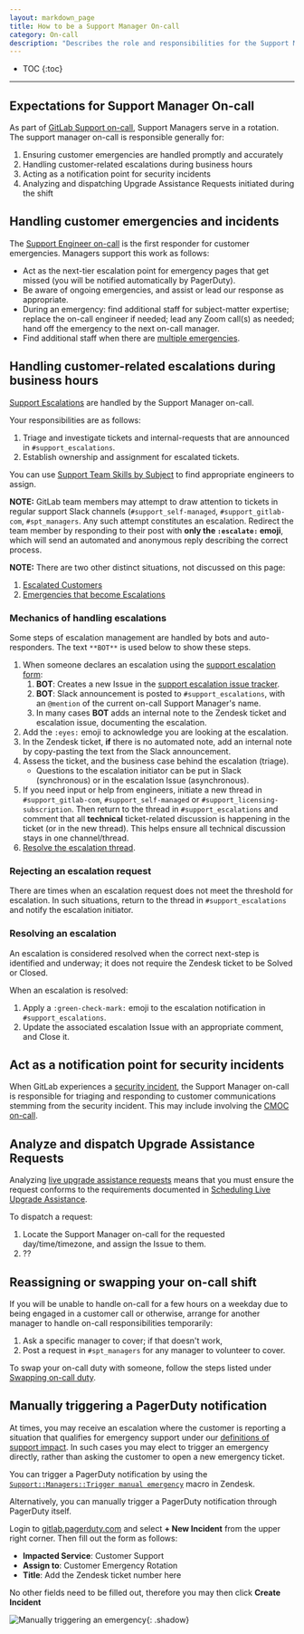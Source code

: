 ```yaml
---
layout: markdown_page
title: How to be a Support Manager On-call
category: On-call
description: "Describes the role and responsibilities for the Support Managers rotation in Support Engineering"
---
```


- TOC
{:toc}

----


## Expectations for Support Manager On-call

As part of [GitLab Support on-call](/handbook/support/on-call/), Support Managers serve in a rotation. The support manager on-call is responsible generally for:

1. Ensuring customer emergencies are handled promptly and accurately
1. Handling customer-related escalations during business hours
1. Acting as a notification point for security incidents
1. Analyzing and dispatching Upgrade Assistance Requests initiated during the shift

## Handling customer emergencies and incidents

The [Support Engineer on-call](https://about.gitlab.com/handbook/support/on-call/) is the first responder for customer emergencies. Managers support this work as follows:

- Act as the next-tier escalation point for emergency pages that get missed (you will be notified automatically by PagerDuty).
- Be aware of ongoing emergencies, and assist or lead our response as appropriate.
- During an emergency: find additional staff for subject-matter expertise; replace the on-call engineer if needed; lead any Zoom call(s) as needed; hand off the emergency to the next on-call manager.
- Find additional staff when there are [multiple emergencies](/handbook/support/on-call/#handling-multiple-simultaneous-emergencies).

## Handling customer-related escalations during business hours

[Support Escalations](/handbook/support/internal-support/support-escalations.html) are handled by the Support Manager on-call. 

Your responsibilities are as follows:

1. Triage and investigate tickets and internal-requests that are announced in `#support_escalations`.
1. Establish ownership and assignment for escalated tickets.

You can use [Support Team Skills by Subject](https://gitlab-com.gitlab.io/support/team/skills-by-subject.html) to find appropriate engineers to assign.

**NOTE:** GitLab team members may attempt to draw attention to tickets in regular support Slack channels (`#support_self-managed`, `#support_gitlab-com`, `#spt_managers`. Any such attempt constitutes an escalation. Redirect the team member by responding to their post with **only the `:escalate:` emoji**, which will send an automated and anonymous reply describing the correct process.

**NOTE:** There are two other distinct situations, not discussed on this page:

1. [Escalated Customers](/handbook/customer-success/tam/escalations/)
1. [Emergencies that become Escalations](/handbook/support/workflows/emergency-to-escalation-process.html)

### Mechanics of handling escalations

Some steps of escalation management are handled by bots and auto-responders. The text `**BOT**` is used below to show these steps.

1. When someone declares an escalation using the [support escalation form](https://gitlab-com.gitlab.io/support/toolbox/forms_processor/support_escalation/):
   1. **BOT**: Creates a new Issue in the [support escalation issue tracker](https://gitlab.com/gitlab-com/support/escalations/-/issues).
   1. **BOT**: Slack announcement is posted to `#support_escalations`, with an `@mention` of the current on-call Support Manager's name.
   1. In many cases **BOT** adds an internal note to the Zendesk ticket and escalation issue, documenting the escalation.
1. Add the `:eyes:` emoji to acknowledge you are looking at the escalation.
1. In the Zendesk ticket, **if** there is no automated note, add an internal note by copy-pasting the text from the Slack announcement.
1. Assess the ticket, and the business case behind the escalation (triage).
   - Questions to the escalation initiator can be put in Slack (synchronous) or in the escalation Issue (asynchronous).
1. If you need input or help from engineers, initiate a new thread in `#support_gitlab-com`, `#support_self-managed` or `#support_licensing-subscription`. Then return to the thread in `#support_escalations` and comment that all **technical** ticket-related discussion is happening in the ticket (or in the new thread). This helps ensure all technical discussion stays in one channel/thread.
1. [Resolve the escalation thread](#resolving-an-escalation).

### Rejecting an escalation request

There are times when an escalation request does not meet the threshold for escalation. In such situations, return to the thread in `#support_escalations` and notify the escalation initiator.
    
### Resolving an escalation

An escalation is considered resolved when the correct next-step is identified and underway; it does not require the Zendesk ticket to be Solved or Closed.

When an escalation is resolved:

1. Apply a `:green-check-mark:` emoji to the escalation notification in `#support_escalations`. 
1. Update the associated escalation Issue with an appropriate comment, and Close it.

## Act as a notification point for security incidents

When GitLab experiences a [security incident](/handbook/engineering/security/security-operations/sirt/security-incident-communication-plan.html#extended-team-roles-responsibilities-and-points-of-contact), the Support Manager on-call is responsible for triaging and responding to customer communications stemming from the security incident. This may include involving the [CMOC on-call](/handbook/support/workflows/cmoc_workflows.html).

## Analyze and dispatch Upgrade Assistance Requests

Analyzing [live upgrade assistance requests](https://about.gitlab.com/support/scheduling-live-upgrade-assistance.html) means that you must ensure the request conforms to the requirements documented in [Scheduling Live Upgrade Assistance](handbook/support/workflows/live-upgrade-assistance.html).

To dispatch a request:

1. Locate the Support Manager on-call for the requested day/time/timezone, and assign the Issue to them.
1. ??

## Reassigning or swapping your on-call shift

If you will be unable to handle on-call for a few hours on a weekday due to being engaged in a customer call or otherwise, arrange for another manager to handle on-call responsibilities temporarily:

1. Ask a specific manager to cover; if that doesn't work,
1. Post a request in `#spt_managers` for any manager to volunteer to cover.

To swap your on-call duty with someone, follow the steps listed under [Swapping on-call duty](/handbook/support/on-call/#swapping-on-call-duty).

## Manually triggering a PagerDuty notification

At times, you may receive an escalation where the customer is reporting a situation that qualifies for emergency support under our [definitions of support impact](https://about.gitlab.com/support/#definitions-of-support-impact). In such cases you may elect to trigger an emergency directly, rather than asking the customer to open a new emergency ticket.

You can trigger a PagerDuty notification by using the [`Support::Managers::Trigger manual emergency`](https://gitlab.com/search?utf8=%E2%9C%93&group_id=2573624&project_id=17008590&scope=&search_code=true&snippets=false&repository_ref=master&nav_source=navbar&search=id%3A+360074073259) macro in Zendesk.

Alternatively, you can manually trigger a PagerDuty notification through PagerDuty itself. 

Login to [gitlab.pagerduty.com](https://gitlab.pagerduty.com) and select **+ New Incident** from the upper right corner. Then fill out the form as follows:

- **Impacted Service**: Customer Support
- **Assign to**: Customer Emergency Rotation
- **Title**: Add the Zendesk ticket number here

No other fields need to be filled out, therefore you may then click **Create Incident**

![Manually triggering an emergency](/images/support/manually-trigger-emergency.png){: .shadow}
